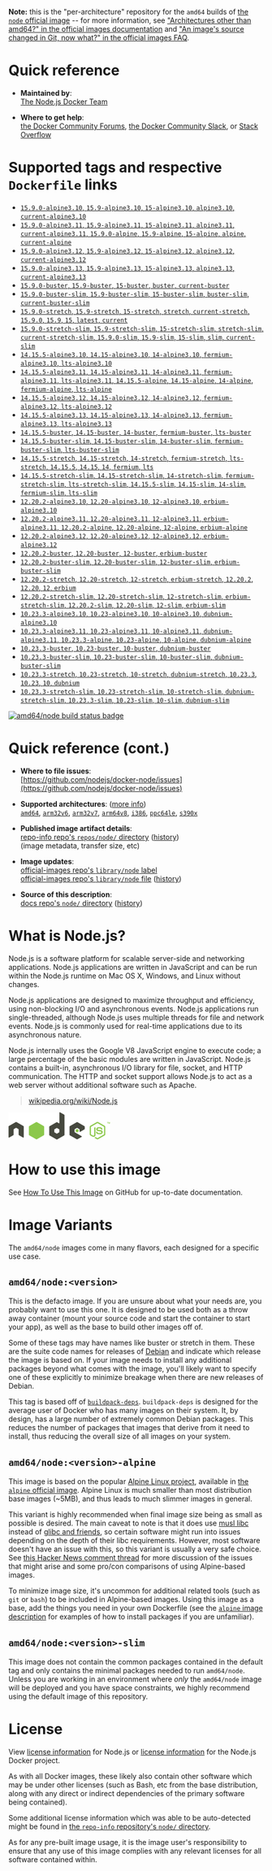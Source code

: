 <!--

********************************************************************************

WARNING:

    DO NOT EDIT "node/README.md"

    IT IS AUTO-GENERATED

    (from the other files in "node/" combined with a set of templates)

********************************************************************************

-->

**Note:** this is the "per-architecture" repository for the `amd64` builds of [the `node` official image](https://hub.docker.com/_/node) -- for more information, see ["Architectures other than amd64?" in the official images documentation](https://github.com/docker-library/official-images#architectures-other-than-amd64) and ["An image's source changed in Git, now what?" in the official images FAQ](https://github.com/docker-library/faq#an-images-source-changed-in-git-now-what).

# Quick reference

-	**Maintained by**:  
	[The Node.js Docker Team](https://github.com/nodejs/docker-node)

-	**Where to get help**:  
	[the Docker Community Forums](https://forums.docker.com/), [the Docker Community Slack](https://dockr.ly/slack), or [Stack Overflow](https://stackoverflow.com/search?tab=newest&q=docker)

# Supported tags and respective `Dockerfile` links

-	[`15.9.0-alpine3.10`, `15.9-alpine3.10`, `15-alpine3.10`, `alpine3.10`, `current-alpine3.10`](https://github.com/nodejs/docker-node/blob/f0ee14fac7ee37f694baa9dabfeb0a3dd1cc3a93/15/alpine3.10/Dockerfile)
-	[`15.9.0-alpine3.11`, `15.9-alpine3.11`, `15-alpine3.11`, `alpine3.11`, `current-alpine3.11`, `15.9.0-alpine`, `15.9-alpine`, `15-alpine`, `alpine`, `current-alpine`](https://github.com/nodejs/docker-node/blob/f0ee14fac7ee37f694baa9dabfeb0a3dd1cc3a93/15/alpine3.11/Dockerfile)
-	[`15.9.0-alpine3.12`, `15.9-alpine3.12`, `15-alpine3.12`, `alpine3.12`, `current-alpine3.12`](https://github.com/nodejs/docker-node/blob/f0ee14fac7ee37f694baa9dabfeb0a3dd1cc3a93/15/alpine3.12/Dockerfile)
-	[`15.9.0-alpine3.13`, `15.9-alpine3.13`, `15-alpine3.13`, `alpine3.13`, `current-alpine3.13`](https://github.com/nodejs/docker-node/blob/f0ee14fac7ee37f694baa9dabfeb0a3dd1cc3a93/15/alpine3.13/Dockerfile)
-	[`15.9.0-buster`, `15.9-buster`, `15-buster`, `buster`, `current-buster`](https://github.com/nodejs/docker-node/blob/f0ee14fac7ee37f694baa9dabfeb0a3dd1cc3a93/15/buster/Dockerfile)
-	[`15.9.0-buster-slim`, `15.9-buster-slim`, `15-buster-slim`, `buster-slim`, `current-buster-slim`](https://github.com/nodejs/docker-node/blob/f0ee14fac7ee37f694baa9dabfeb0a3dd1cc3a93/15/buster-slim/Dockerfile)
-	[`15.9.0-stretch`, `15.9-stretch`, `15-stretch`, `stretch`, `current-stretch`, `15.9.0`, `15.9`, `15`, `latest`, `current`](https://github.com/nodejs/docker-node/blob/f0ee14fac7ee37f694baa9dabfeb0a3dd1cc3a93/15/stretch/Dockerfile)
-	[`15.9.0-stretch-slim`, `15.9-stretch-slim`, `15-stretch-slim`, `stretch-slim`, `current-stretch-slim`, `15.9.0-slim`, `15.9-slim`, `15-slim`, `slim`, `current-slim`](https://github.com/nodejs/docker-node/blob/f0ee14fac7ee37f694baa9dabfeb0a3dd1cc3a93/15/stretch-slim/Dockerfile)
-	[`14.15.5-alpine3.10`, `14.15-alpine3.10`, `14-alpine3.10`, `fermium-alpine3.10`, `lts-alpine3.10`](https://github.com/nodejs/docker-node/blob/884bf23823005e9fba035ae34184222e030189db/14/alpine3.10/Dockerfile)
-	[`14.15.5-alpine3.11`, `14.15-alpine3.11`, `14-alpine3.11`, `fermium-alpine3.11`, `lts-alpine3.11`, `14.15.5-alpine`, `14.15-alpine`, `14-alpine`, `fermium-alpine`, `lts-alpine`](https://github.com/nodejs/docker-node/blob/884bf23823005e9fba035ae34184222e030189db/14/alpine3.11/Dockerfile)
-	[`14.15.5-alpine3.12`, `14.15-alpine3.12`, `14-alpine3.12`, `fermium-alpine3.12`, `lts-alpine3.12`](https://github.com/nodejs/docker-node/blob/884bf23823005e9fba035ae34184222e030189db/14/alpine3.12/Dockerfile)
-	[`14.15.5-alpine3.13`, `14.15-alpine3.13`, `14-alpine3.13`, `fermium-alpine3.13`, `lts-alpine3.13`](https://github.com/nodejs/docker-node/blob/dbee85cde7c9d11d9df2d9305df4039942fc1ba9/14/alpine3.13/Dockerfile)
-	[`14.15.5-buster`, `14.15-buster`, `14-buster`, `fermium-buster`, `lts-buster`](https://github.com/nodejs/docker-node/blob/884bf23823005e9fba035ae34184222e030189db/14/buster/Dockerfile)
-	[`14.15.5-buster-slim`, `14.15-buster-slim`, `14-buster-slim`, `fermium-buster-slim`, `lts-buster-slim`](https://github.com/nodejs/docker-node/blob/884bf23823005e9fba035ae34184222e030189db/14/buster-slim/Dockerfile)
-	[`14.15.5-stretch`, `14.15-stretch`, `14-stretch`, `fermium-stretch`, `lts-stretch`, `14.15.5`, `14.15`, `14`, `fermium`, `lts`](https://github.com/nodejs/docker-node/blob/884bf23823005e9fba035ae34184222e030189db/14/stretch/Dockerfile)
-	[`14.15.5-stretch-slim`, `14.15-stretch-slim`, `14-stretch-slim`, `fermium-stretch-slim`, `lts-stretch-slim`, `14.15.5-slim`, `14.15-slim`, `14-slim`, `fermium-slim`, `lts-slim`](https://github.com/nodejs/docker-node/blob/884bf23823005e9fba035ae34184222e030189db/14/stretch-slim/Dockerfile)
-	[`12.20.2-alpine3.10`, `12.20-alpine3.10`, `12-alpine3.10`, `erbium-alpine3.10`](https://github.com/nodejs/docker-node/blob/dbee85cde7c9d11d9df2d9305df4039942fc1ba9/12/alpine3.10/Dockerfile)
-	[`12.20.2-alpine3.11`, `12.20-alpine3.11`, `12-alpine3.11`, `erbium-alpine3.11`, `12.20.2-alpine`, `12.20-alpine`, `12-alpine`, `erbium-alpine`](https://github.com/nodejs/docker-node/blob/dbee85cde7c9d11d9df2d9305df4039942fc1ba9/12/alpine3.11/Dockerfile)
-	[`12.20.2-alpine3.12`, `12.20-alpine3.12`, `12-alpine3.12`, `erbium-alpine3.12`](https://github.com/nodejs/docker-node/blob/dbee85cde7c9d11d9df2d9305df4039942fc1ba9/12/alpine3.12/Dockerfile)
-	[`12.20.2-buster`, `12.20-buster`, `12-buster`, `erbium-buster`](https://github.com/nodejs/docker-node/blob/dbee85cde7c9d11d9df2d9305df4039942fc1ba9/12/buster/Dockerfile)
-	[`12.20.2-buster-slim`, `12.20-buster-slim`, `12-buster-slim`, `erbium-buster-slim`](https://github.com/nodejs/docker-node/blob/dbee85cde7c9d11d9df2d9305df4039942fc1ba9/12/buster-slim/Dockerfile)
-	[`12.20.2-stretch`, `12.20-stretch`, `12-stretch`, `erbium-stretch`, `12.20.2`, `12.20`, `12`, `erbium`](https://github.com/nodejs/docker-node/blob/dbee85cde7c9d11d9df2d9305df4039942fc1ba9/12/stretch/Dockerfile)
-	[`12.20.2-stretch-slim`, `12.20-stretch-slim`, `12-stretch-slim`, `erbium-stretch-slim`, `12.20.2-slim`, `12.20-slim`, `12-slim`, `erbium-slim`](https://github.com/nodejs/docker-node/blob/dbee85cde7c9d11d9df2d9305df4039942fc1ba9/12/stretch-slim/Dockerfile)
-	[`10.23.3-alpine3.10`, `10.23-alpine3.10`, `10-alpine3.10`, `dubnium-alpine3.10`](https://github.com/nodejs/docker-node/blob/dbee85cde7c9d11d9df2d9305df4039942fc1ba9/10/alpine3.10/Dockerfile)
-	[`10.23.3-alpine3.11`, `10.23-alpine3.11`, `10-alpine3.11`, `dubnium-alpine3.11`, `10.23.3-alpine`, `10.23-alpine`, `10-alpine`, `dubnium-alpine`](https://github.com/nodejs/docker-node/blob/dbee85cde7c9d11d9df2d9305df4039942fc1ba9/10/alpine3.11/Dockerfile)
-	[`10.23.3-buster`, `10.23-buster`, `10-buster`, `dubnium-buster`](https://github.com/nodejs/docker-node/blob/dbee85cde7c9d11d9df2d9305df4039942fc1ba9/10/buster/Dockerfile)
-	[`10.23.3-buster-slim`, `10.23-buster-slim`, `10-buster-slim`, `dubnium-buster-slim`](https://github.com/nodejs/docker-node/blob/dbee85cde7c9d11d9df2d9305df4039942fc1ba9/10/buster-slim/Dockerfile)
-	[`10.23.3-stretch`, `10.23-stretch`, `10-stretch`, `dubnium-stretch`, `10.23.3`, `10.23`, `10`, `dubnium`](https://github.com/nodejs/docker-node/blob/dbee85cde7c9d11d9df2d9305df4039942fc1ba9/10/stretch/Dockerfile)
-	[`10.23.3-stretch-slim`, `10.23-stretch-slim`, `10-stretch-slim`, `dubnium-stretch-slim`, `10.23.3-slim`, `10.23-slim`, `10-slim`, `dubnium-slim`](https://github.com/nodejs/docker-node/blob/dbee85cde7c9d11d9df2d9305df4039942fc1ba9/10/stretch-slim/Dockerfile)

[![amd64/node build status badge](https://img.shields.io/jenkins/s/https/doi-janky.infosiftr.net/job/multiarch/job/amd64/job/node.svg?label=amd64/node%20%20build%20job)](https://doi-janky.infosiftr.net/job/multiarch/job/amd64/job/node/)

# Quick reference (cont.)

-	**Where to file issues**:  
	[https://github.com/nodejs/docker-node/issues](https://github.com/nodejs/docker-node/issues)

-	**Supported architectures**: ([more info](https://github.com/docker-library/official-images#architectures-other-than-amd64))  
	[`amd64`](https://hub.docker.com/r/amd64/node/), [`arm32v6`](https://hub.docker.com/r/arm32v6/node/), [`arm32v7`](https://hub.docker.com/r/arm32v7/node/), [`arm64v8`](https://hub.docker.com/r/arm64v8/node/), [`i386`](https://hub.docker.com/r/i386/node/), [`ppc64le`](https://hub.docker.com/r/ppc64le/node/), [`s390x`](https://hub.docker.com/r/s390x/node/)

-	**Published image artifact details**:  
	[repo-info repo's `repos/node/` directory](https://github.com/docker-library/repo-info/blob/master/repos/node) ([history](https://github.com/docker-library/repo-info/commits/master/repos/node))  
	(image metadata, transfer size, etc)

-	**Image updates**:  
	[official-images repo's `library/node` label](https://github.com/docker-library/official-images/issues?q=label%3Alibrary%2Fnode)  
	[official-images repo's `library/node` file](https://github.com/docker-library/official-images/blob/master/library/node) ([history](https://github.com/docker-library/official-images/commits/master/library/node))

-	**Source of this description**:  
	[docs repo's `node/` directory](https://github.com/docker-library/docs/tree/master/node) ([history](https://github.com/docker-library/docs/commits/master/node))

# What is Node.js?

Node.js is a software platform for scalable server-side and networking applications. Node.js applications are written in JavaScript and can be run within the Node.js runtime on Mac OS X, Windows, and Linux without changes.

Node.js applications are designed to maximize throughput and efficiency, using non-blocking I/O and asynchronous events. Node.js applications run single-threaded, although Node.js uses multiple threads for file and network events. Node.js is commonly used for real-time applications due to its asynchronous nature.

Node.js internally uses the Google V8 JavaScript engine to execute code; a large percentage of the basic modules are written in JavaScript. Node.js contains a built-in, asynchronous I/O library for file, socket, and HTTP communication. The HTTP and socket support allows Node.js to act as a web server without additional software such as Apache.

> [wikipedia.org/wiki/Node.js](https://en.wikipedia.org/wiki/Node.js)

![logo](https://raw.githubusercontent.com/docker-library/docs/01c12653951b2fe592c1f93a13b4e289ada0e3a1/node/logo.png)

# How to use this image

See [How To Use This Image](https://github.com/nodejs/docker-node/blob/master/README.md#how-to-use-this-image) on GitHub for up-to-date documentation.

# Image Variants

The `amd64/node` images come in many flavors, each designed for a specific use case.

## `amd64/node:<version>`

This is the defacto image. If you are unsure about what your needs are, you probably want to use this one. It is designed to be used both as a throw away container (mount your source code and start the container to start your app), as well as the base to build other images off of.

Some of these tags may have names like buster or stretch in them. These are the suite code names for releases of [Debian](https://wiki.debian.org/DebianReleases) and indicate which release the image is based on. If your image needs to install any additional packages beyond what comes with the image, you'll likely want to specify one of these explicitly to minimize breakage when there are new releases of Debian.

This tag is based off of [`buildpack-deps`](https://hub.docker.com/_/buildpack-deps/). `buildpack-deps` is designed for the average user of Docker who has many images on their system. It, by design, has a large number of extremely common Debian packages. This reduces the number of packages that images that derive from it need to install, thus reducing the overall size of all images on your system.

## `amd64/node:<version>-alpine`

This image is based on the popular [Alpine Linux project](https://alpinelinux.org), available in [the `alpine` official image](https://hub.docker.com/_/alpine). Alpine Linux is much smaller than most distribution base images (~5MB), and thus leads to much slimmer images in general.

This variant is highly recommended when final image size being as small as possible is desired. The main caveat to note is that it does use [musl libc](https://musl.libc.org) instead of [glibc and friends](https://www.etalabs.net/compare_libcs.html), so certain software might run into issues depending on the depth of their libc requirements. However, most software doesn't have an issue with this, so this variant is usually a very safe choice. See [this Hacker News comment thread](https://news.ycombinator.com/item?id=10782897) for more discussion of the issues that might arise and some pro/con comparisons of using Alpine-based images.

To minimize image size, it's uncommon for additional related tools (such as `git` or `bash`) to be included in Alpine-based images. Using this image as a base, add the things you need in your own Dockerfile (see the [`alpine` image description](https://hub.docker.com/_/alpine/) for examples of how to install packages if you are unfamiliar).

## `amd64/node:<version>-slim`

This image does not contain the common packages contained in the default tag and only contains the minimal packages needed to run `amd64/node`. Unless you are working in an environment where *only* the `amd64/node` image will be deployed and you have space constraints, we highly recommend using the default image of this repository.

# License

View [license information](https://github.com/nodejs/node/blob/master/LICENSE) for Node.js or [license information](https://github.com/nodejs/docker-node/blob/master/LICENSE) for the Node.js Docker project.

As with all Docker images, these likely also contain other software which may be under other licenses (such as Bash, etc from the base distribution, along with any direct or indirect dependencies of the primary software being contained).

Some additional license information which was able to be auto-detected might be found in [the `repo-info` repository's `node/` directory](https://github.com/docker-library/repo-info/tree/master/repos/node).

As for any pre-built image usage, it is the image user's responsibility to ensure that any use of this image complies with any relevant licenses for all software contained within.
